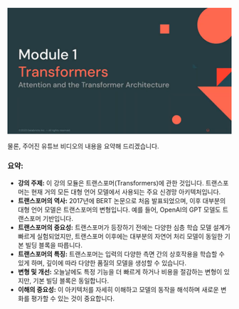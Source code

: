 

![alt text](image-4.png)

물론, 주어진 유튜브 비디오의 내용을 요약해 드리겠습니다.

### 요약:
- **강의 주제:** 이 강의 모듈은 트랜스포머(Transformers)에 관한 것입니다. 트랜스포머는 현재 거의 모든 대형 언어 모델에서 사용되는 주요 신경망 아키텍처입니다.
- **트랜스포머의 역사:** 2017년에 BERT 논문으로 처음 발표되었으며, 이후 대부분의 대형 언어 모델은 트랜스포머의 변형입니다. 예를 들어, OpenAI의 GPT 모델도 트랜스포머 기반입니다.
- **트랜스포머의 중요성:** 트랜스포머가 등장하기 전에는 다양한 심층 학습 모델 설계가 빠르게 실험되었지만, 트랜스포머 이후에는 대부분의 자연어 처리 모델이 동일한 기본 빌딩 블록을 따릅니다.
- **트랜스포머의 특징:** 트랜스포머는 입력의 다양한 측면 간의 상호작용을 학습할 수 있게 하며, 깊이에 따라 다양한 품질의 모델을 생성할 수 있습니다.
- **변형 및 개선:** 오늘날에도 특정 기능을 더 빠르게 하거나 비용을 절감하는 변형이 있지만, 기본 빌딩 블록은 동일합니다.
- **이해의 중요성:** 이 아키텍처를 자세히 이해하고 모델의 동작을 해석하며 새로운 변화를 평가할 수 있는 것이 중요합니다.